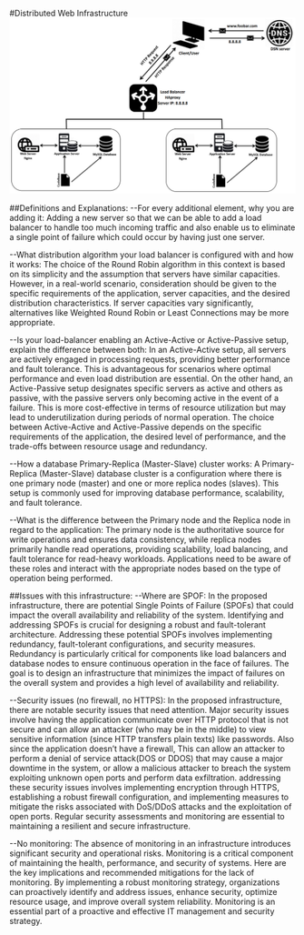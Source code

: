 #Distributed Web Infrastructure
![Image of a distributed web infrastructure](1-distributed_web_infrastructure.PNG)

##Definitions and Explanations:
--For every additional element, why you are adding it:
Adding a new server so that we can
be able to add a load balancer to handle too much incoming traffic and also enable us to
eliminate a single point of failure which could occur by having just one server.

--What distribution algorithm your load balancer is configured with and how it works:
The choice of the Round Robin algorithm in this context is based on its simplicity and the assumption that servers have similar capacities. However, in a real-world scenario, consideration should be given to the specific requirements of the application, server capacities, and the desired distribution characteristics. If server capacities vary significantly, alternatives like Weighted Round Robin or Least Connections may be more appropriate.

--Is your load-balancer enabling an Active-Active or Active-Passive setup, explain the difference between both:
In an Active-Active setup, all servers are actively engaged in processing requests, providing better performance and fault tolerance. This is advantageous for scenarios where optimal performance and even load distribution are essential.
On the other hand, an Active-Passive setup designates specific servers as active and others as passive, with the passive servers only becoming active in the event of a failure. This is more cost-effective in terms of resource utilization but may lead to underutilization during periods of normal operation.
The choice between Active-Active and Active-Passive depends on the specific requirements of the application, the desired level of performance, and the trade-offs between resource usage and redundancy.

--How a database Primary-Replica (Master-Slave) cluster works:
A Primary-Replica (Master-Slave) database cluster is a configuration where there is one primary node (master) and one or more replica nodes (slaves). This setup is commonly used for improving database performance, scalability, and fault tolerance.

--What is the difference between the Primary node and the Replica node in regard to the application:
The primary node is the authoritative source for write operations and ensures data consistency, while replica nodes primarily handle read operations, providing scalability, load balancing, and fault tolerance for read-heavy workloads. Applications need to be aware of these roles and interact with the appropriate nodes based on the type of operation being performed.

##Issues with this infrastructure:
--Where are SPOF:
In the proposed infrastructure, there are potential Single Points of Failure (SPOFs) that could impact the overall availability and reliability of the system. Identifying and addressing SPOFs is crucial for designing a robust and fault-tolerant architecture.
Addressing these potential SPOFs involves implementing redundancy, fault-tolerant configurations, and security measures. Redundancy is particularly critical for components like load balancers and database nodes to ensure continuous operation in the face of failures. The goal is to design an infrastructure that minimizes the impact of failures on the overall system and provides a high level of availability and reliability.

--Security issues (no firewall, no HTTPS):
In the proposed infrastructure, there are notable security issues that need attention.
Major security issues involve having the
application communicate over HTTP protocol that is not secure and can allow an attacker
(who may be in the middle) to view sensitive information (since HTTP transfers plain
texts) like passwords. Also since the application doesn’t have a firewall, This can allow
an attacker to perform a denial of service attack(DOS or DDOS) that may cause a major
downtime in the system, or allow a malicious attacker to breach the system exploiting
unknown open ports and perform data exfiltration.
addressing these security issues involves implementing encryption through HTTPS, establishing a robust firewall configuration, and implementing measures to mitigate the risks associated with DoS/DDoS attacks and the exploitation of open ports. Regular security assessments and monitoring are essential to maintaining a resilient and secure infrastructure.

--No monitoring:
The absence of monitoring in an infrastructure introduces significant security and operational risks. Monitoring is a critical component of maintaining the health, performance, and security of systems. Here are the key implications and recommended mitigations for the lack of monitoring.
By implementing a robust monitoring strategy, organizations can proactively identify and address issues, enhance security, optimize resource usage, and improve overall system reliability. Monitoring is an essential part of a proactive and effective IT management and security strategy.
